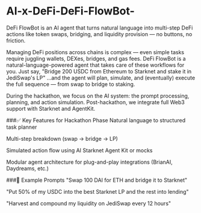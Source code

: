 # AI-x-DeFi-DeFi-FlowBot-
DeFi FlowBot is an AI agent that turns natural language into multi-step DeFi actions like token swaps, bridging, and liquidity provision — no buttons, no friction.

Managing DeFi positions across chains is complex — even simple tasks require juggling wallets, DEXes, bridges, and gas fees. DeFi FlowBot is a natural-language-powered agent that takes care of these workflows for you. Just say,
"Bridge 200 USDC from Ethereum to Starknet and stake it in JediSwap's LP"
…and the agent will plan, simulate, and (eventually) execute the full sequence — from swap to bridge to staking.

During the hackathon, we focus on the AI system: the prompt processing, planning, and action simulation. Post-hackathon, we integrate full Web3 support with Starknet and AgentKit.

###✅ Key Features for Hackathon Phase
Natural language to structured task planner

Multi-step breakdown (swap → bridge → LP)

Simulated action flow using AI Starknet Agent Kit or mocks

Modular agent architecture for plug-and-play integrations (BrianAI, Daydreams, etc.)

###🚀 Example Prompts
"Swap 100 DAI for ETH and bridge it to Starknet"

"Put 50% of my USDC into the best Starknet LP and the rest into lending"

"Harvest and compound my liquidity on JediSwap every 12 hours"
